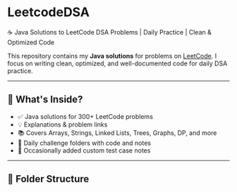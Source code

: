 # LeetcodeDSA
☕ Java Solutions to LeetCode DSA Problems | Daily Practice | Clean &amp; Optimized Code


This repository contains my **Java solutions** for problems on [LeetCode](https://leetcode.com/). I focus on writing clean, optimized, and well-documented code for daily DSA practice.

---

## 🧩 What's Inside?

- ✅ Java solutions for 300+ LeetCode problems
- 💡 Explanations & problem links
- 📚 Covers Arrays, Strings, Linked Lists, Trees, Graphs, DP, and more
- 📅 Daily challenge folders with code and notes
- 📖 Occasionally added custom test case notes

---

## 📁 Folder Structure
